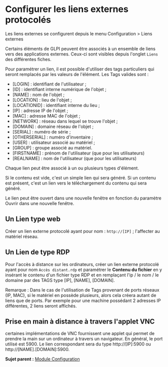 Configurer les liens externes protocolés
========================================

Les liens externes se configurent depuis le menu Configuration \> Liens
externes

Certains éléments de GLPI peuvent être associés à un ensemble de liens
vers des applications externes. Ceux-ci sont visibles depuis l'onglet
`Liens` des différentes fiches.

Pour paramétrer un lien, il est possible d'utiliser des tags
particuliers qui seront remplacés par les valeurs de l'élément. Les Tags
valides sont :

-   [LOGIN] : identifiant de l'utilisateur ;
-   [ID] : identifiant interne numérique de l'objet ;
-   [NAME] : nom de l'objet ;
-   [LOCATION] : lieu de l'objet ;
-   [LOCATIONID] : identifiant interne du lieu ;
-   [IP] : adresse IP de l'objet ;
-   [MAC] : adresse MAC de l'objet ;
-   [NETWORK] : réseau dans lequel se trouve l'objet ;
-   [DOMAIN] : domaine réseau de l'objet ;
-   [SERIAL] : numéro de série ;
-   [OTHERSERIAL] : numéro d'inventaire ;
-   [USER] : utilisateur associé au matériel ;
-   [GROUP] : groupe associé au matériel.
-   [FIRSTNAME] : prénom de l'utilisateur (que pour les utilisateurs)
-   [REALNAME] : nom de l'utilisateur (que pour les utilisateurs)

Chaque lien peut être associé à un ou plusieurs types d'élément.

Si le contenu est vide, c'est un simple lien qui sera généré. Si un
contenu est présent, c'est un lien vers le téléchargement du contenu qui
sera généré.

Le lien peut être ouvert dans une nouvelle fenêtre en fonction du
paramètre Ouvrir dans une nouvelle fenêtre.

Un Lien type web
----------------

Créer un lien externe protocolé ayant pour nom : `http://[IP]` ;
l'affecter au matériel réseau.

Un Lien de type RDP
-------------------

Pour l'accès à distance sur les ordinateurs, créer un lien externe
protocolé ayant pour nom `Accès distant.rdp` et paramétrer le **Contenu
du fichier** en y insérant le contenu d'un fichier type RDP et en
remplaçant l'ip / le nom / le domaine par des TAGS type [IP], [NAME],
[DOMAIN].

Remarque : Dans le cas de l'utilisation de Tags provenant de ports
réseaux (IP, MAC), si le matériel en possède plusieurs, alors cela
créera autant de liens que de ports. Par exemple pour une machine
possédant 2 adresses IP différentes, 2 liens seront affichés.

Prise en main à distance à travers l'applet VNC
-----------------------------------------------

certaines implémentations de VNC fournissent une applet qui permet de
prendre la main sur un ordinateur à travers un navigateur. En général,
le port utilisé est 5900. Le lien correspondant sera du type
http://[IP]:5900 ou http://[NAME].[DOMAIN]:5900.

**Sujet parent :** [Module
Configuration](../glpi/config.html "Module Configuration de GLPI")
